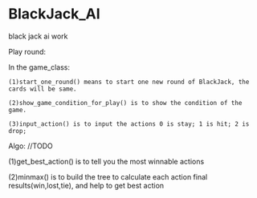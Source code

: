 # BlackJack_AI
black jack ai work

Play round:

  In the game_class:
  
    (1)start_one_round() means to start one new round of BlackJack, the cards will be same.
    
    (2)show_game_condition_for_play() is to show the condition of the game.
    
    (3)input_action() is to input the actions 0 is stay; 1 is hit; 2 is drop; 
    
Algo:  //TODO

  (1)get_best_action()  is to tell you the most winnable actions
  
  (2)minmax()   is to build the tree to calculate each action final results(win,lost,tie), and help to get best action
